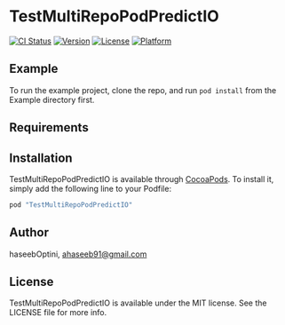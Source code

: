 # TestMultiRepoPodPredictIO

[![CI Status](http://img.shields.io/travis/haseebOptini/TestMultiRepoPodPredictIO.svg?style=flat)](https://travis-ci.org/haseebOptini/TestMultiRepoPodPredictIO)
[![Version](https://img.shields.io/cocoapods/v/TestMultiRepoPodPredictIO.svg?style=flat)](http://cocoapods.org/pods/TestMultiRepoPodPredictIO)
[![License](https://img.shields.io/cocoapods/l/TestMultiRepoPodPredictIO.svg?style=flat)](http://cocoapods.org/pods/TestMultiRepoPodPredictIO)
[![Platform](https://img.shields.io/cocoapods/p/TestMultiRepoPodPredictIO.svg?style=flat)](http://cocoapods.org/pods/TestMultiRepoPodPredictIO)

## Example

To run the example project, clone the repo, and run `pod install` from the Example directory first.

## Requirements

## Installation

TestMultiRepoPodPredictIO is available through [CocoaPods](http://cocoapods.org). To install
it, simply add the following line to your Podfile:

```ruby
pod "TestMultiRepoPodPredictIO"
```

## Author

haseebOptini, ahaseeb91@gmail.com

## License

TestMultiRepoPodPredictIO is available under the MIT license. See the LICENSE file for more info.
